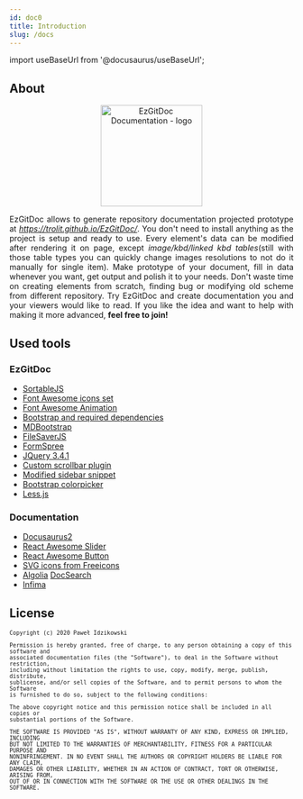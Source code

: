```yaml
---
id: doc0
title: Introduction
slug: /docs
---
```


import useBaseUrl from '@docusaurus/useBaseUrl';

## About

<p align="center">
<img src={useBaseUrl('img/favicon.png')} alt="EzGitDoc Documentation - logo" height="180px"/>
</p>

<p align="justify">
EzGitDoc allows to generate repository documentation projected prototype at <a href="https://trolit.github.io/EzGitDoc/"><em>https://trolit.github.io/EzGitDoc/</em></a>. You don't need to install anything as the project is setup and ready to use. Every element's data can be modified after rendering it on page, except <em>image/kbd/linked kbd tables</em>(still with those table types you can quickly change images resolutions to not do it manually for single item). Make prototype of your document, fill in data whenever you want, get output and polish it to your needs. Don't waste time on creating elements from scratch, finding bug or modifying old scheme from different repository. Try EzGitDoc and create documentation you and your viewers would like to read. If you like the idea and want to help with making it more advanced, <strong>feel free to join!</strong>
</p>

## Used tools

### EzGitDoc 

- <a href="https://github.com/SortableJS/Sortable" target="_blank">SortableJS</a>
- <a href="https://fontawesome.com/" target="_blank">Font Awesome icons set</a>
- <a href="https://l-lin.github.io/font-awesome-animation/" target="_blank">Font Awesome Animation</a>
- <a href="https://getbootstrap.com/docs/4.2/getting-started/introduction/" target="_blank">Bootstrap and required dependencies</a>
- <a href="https://mdbootstrap.com/" target="_blank">MDBootstrap</a>
- <a href="https://github.com/eligrey/FileSaver.js/" target="_blank">FileSaverJS</a>
- <a href="https://formspree.io/" target="_blank">FormSpree</a>
- <a href="https://cdnjs.cloudflare.com/ajax/libs/jquery/3.4.1/jquery.min.js" target="_blank">JQuery 3.4.1</a>
- <a href="https://github.com/malihu/malihu-custom-scrollbar-plugin" target="_blank">Custom scrollbar plugin</a>
- <a href="https://bootsnipp.com/snippets/Q0dAX" target="_blank">Modified sidebar snippet</a>
- <a href="https://github.com/itsjavi/bootstrap-colorpicker" target="_blank">Bootstrap colorpicker</a>
- <a href="http://lesscss.org/" target="_blank">Less.js</a>

### Documentation 

- <a href="https://v2.docusaurus.io/" target="_blank">Docusaurus2</a>
- <a href="https://github.com/rcaferati/react-awesome-slider" target="_blank">React Awesome Slider</a>
- <a href="https://github.com/rcaferati/react-awesome-button" target="_blank">React Awesome Button</a>
- <a href="https://freeicons.io/" target="_blank">SVG icons from Freeicons</a>
- <a href="https://www.algolia.com/" target="_blank">Algolia</a> <a href="https://docsearch.algolia.com/" target="_blank">DocSearch</a> 
- <a href="https://facebookincubator.github.io/infima/" target="_blank">Infima</a>

## License

<small>

```
Copyright (c) 2020 Paweł Idzikowski

Permission is hereby granted, free of charge, to any person obtaining a copy of this software and 
associated documentation files (the "Software"), to deal in the Software without restriction, 
including without limitation the rights to use, copy, modify, merge, publish, distribute, 
sublicense, and/or sell copies of the Software, and to permit persons to whom the Software 
is furnished to do so, subject to the following conditions:

The above copyright notice and this permission notice shall be included in all copies or 
substantial portions of the Software.

THE SOFTWARE IS PROVIDED "AS IS", WITHOUT WARRANTY OF ANY KIND, EXPRESS OR IMPLIED, INCLUDING 
BUT NOT LIMITED TO THE WARRANTIES OF MERCHANTABILITY, FITNESS FOR A PARTICULAR PURPOSE AND 
NONINFRINGEMENT. IN NO EVENT SHALL THE AUTHORS OR COPYRIGHT HOLDERS BE LIABLE FOR ANY CLAIM, 
DAMAGES OR OTHER LIABILITY, WHETHER IN AN ACTION OF CONTRACT, TORT OR OTHERWISE, ARISING FROM, 
OUT OF OR IN CONNECTION WITH THE SOFTWARE OR THE USE OR OTHER DEALINGS IN THE SOFTWARE. 
```

</small>